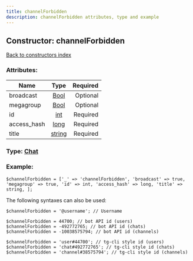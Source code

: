 ```yaml
---
title: channelForbidden
description: channelForbidden attributes, type and example
---
```

## Constructor: channelForbidden  
[Back to constructors index](index.md)



### Attributes:

| Name     |    Type       | Required |
|----------|:-------------:|---------:|
|broadcast|[Bool](../types/Bool.md) | Optional|
|megagroup|[Bool](../types/Bool.md) | Optional|
|id|[int](../types/int.md) | Required|
|access\_hash|[long](../types/long.md) | Required|
|title|[string](../types/string.md) | Required|



### Type: [Chat](../types/Chat.md)


### Example:

```
$channelForbidden = ['_' => 'channelForbidden', 'broadcast' => true, 'megagroup' => true, 'id' => int, 'access_hash' => long, 'title' => string, ];
```  

The following syntaxes can also be used:

```
$channelForbidden = '@username'; // Username

$channelForbidden = 44700; // bot API id (users)
$channelForbidden = -492772765; // bot API id (chats)
$channelForbidden = -10038575794; // bot API id (channels)

$channelForbidden = 'user#44700'; // tg-cli style id (users)
$channelForbidden = 'chat#492772765'; // tg-cli style id (chats)
$channelForbidden = 'channel#38575794'; // tg-cli style id (channels)
```